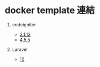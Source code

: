 # docker template 連結

1. codeigniter
    * [3.1.13](https://github.com/harrison9824003/docker/tree/master/php/template/CodeIgniter/3.1.13)
    * [4.5.5](https://github.com/harrison9824003/docker/tree/master/php/template/CodeIgniter/4.5.5) 

2. Laravel
    * [10](https://github.com/harrison9824003/docker/tree/master/php/template/Laravel/10)